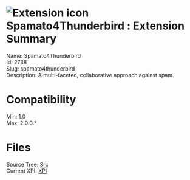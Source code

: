 # ![Extension icon](https://addons.thunderbird.net/static/img/addon-icons/default-64.png) Spamato4Thunderbird : Extension Summary

Name: Spamato4Thunderbird  
Id: 2738  
Slug: spamato4thunderbird  
Description: A multi-faceted, collaborative approach against spam.
  

# Compatibility
Min: 1.0  
Max: 2.0.0.*  

# Files

Source Tree: [Src](C:/Dev/Thunderbird/ThunderKdB/xall/xOther/2738-spamato4thunderbird/src)  
Current XPI: [XPI](C:/Dev/Thunderbird/ThunderKdB/xall/xOther/2738-spamato4thunderbird/xpi)  



